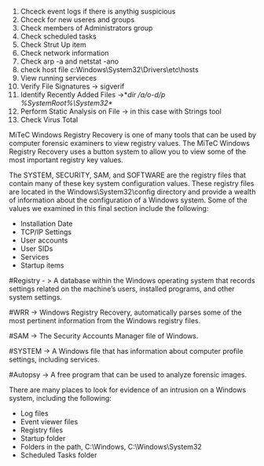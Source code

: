 1. Chceck event logs if there is anythig suspicious
2. Chceck for new useres and groups
3. Check members of Administrators group
4. Check scheduled tasks
5. Check Strut Up item
6. Check network information 
7. Check arp -a and netstat -ano
8. check host file c:Windows\System32\Drivers\etc\hosts
9. View running servieces
10. Verify File Signatures -> sigverif
11. Identify Recently Added Files ->**dir /a/o-d/p %SystemRoot%\System32\**
12. Perform Static Analysis on File -> in this case with Strings tool
13. Check Virus Total

MiTeC Windows Registry Recovery is one of many tools that can be used by computer forensic examiners to view registry values. The MiTeC Windows Registry Recovery uses a button system to allow you to view some of the most important registry key values.

The SYSTEM, SECURITY, SAM, and SOFTWARE are the registry files that contain many of these key system configuration values. These registry files are located in the Windows\System32\config directory and provide a wealth of information about the configuration of a Windows system. Some of the values we examined in this final section include the following:

-   Installation Date
-   TCP/IP Settings
-   User accounts
-   User SIDs
-   Services
-   Startup items

#Registry - > A database within the Windows operating system that records settings related on the machine’s users, installed programs, and other system settings.

#WRR -> Windows Registry Recovery, automatically parses some of the most pertinent information from the Windows registry files.

#SAM -> The Security Accounts Manager file of Windows.

#SYSTEM -> A Windows file that has information about computer profile settings, including services.

#Autopsy -> A free program that can be used to analyze forensic images.

There are many places to look for evidence of an intrusion on a Windows system, including the following:

-   Log files
-   Event viewer files
-   Registry files
-   Startup folder
-   Folders in the path, C:\Windows, C:\Windows\System32
-   Scheduled Tasks folder
